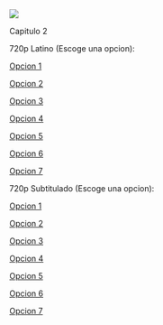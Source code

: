 <img src="https://image.tmdb.org/t/p/w500/10PrhMvQnTyZSPJ5j2ftBpvtmx1.jpg">

Capitulo 2

720p Latino (Escoge una opcion):

<a href="https://openload.co/f/C9dMx7WK88o">Opcion 1</a>

<a href="https://streamango.com/f/kpbnrkfrcnaepomb">Opcion 2</a>

<a href="http://gamovideo.com/tp7yymroukny">Opcion 3</a>

<a href="https://powvideo.net/77jqlmx1g6mn">Opcion 4</a>

<a href="https://vidoza.net/tmia7zi2a7oc.html">Opcion 5</a>

<a href="http://streamcloud.eu/0v8x87wr3mpu">Opcion 6</a>

<a href="https://www.flashx.tv/bqoosrfq6a5n.html">Opcion 7</a>

720p Subtitulado (Escoge una opcion):

<a href="https://streamango.com/f/lasonmclrrmkllea/">Opcion 1</a>

<a href="https://openload.co/f/PJPdhXUfK90/">Opcion 2</a>

<a href="http://gamovideo.com/xldrvh10yqt1">Opcion 3</a>

<a href="http://powvideo.net/l7x3q12v74fe">Opcion 4</a>

<a href="https://vidoza.net/1e848hgyalgs.html">Opcion 5</a>

<a href="http://streamcloud.eu/73fljaaq5hlq">Opcion 6</a>

<a href="https://www.flashx.tv/gk778v1770ys.html">Opcion 7</a>
